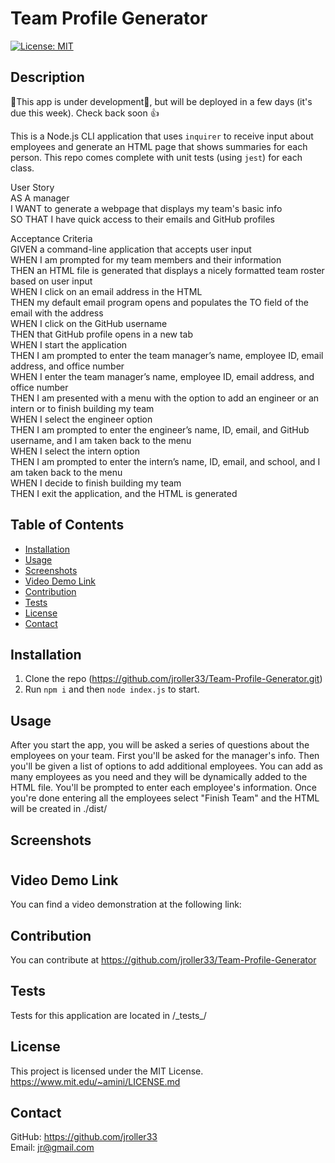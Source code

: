   # Team Profile Generator
  [![License: MIT](https://img.shields.io/badge/License-MIT-blue.svg)](https://opensource.org/licenses/MIT)
  ## Description
  🚧This app is under development🚧, but will be deployed in a few days (it's due this week). Check back soon 👍
  
  This is a Node.js CLI application that uses `inquirer` to receive input about employees and generate an HTML page that shows summaries for each person. This repo comes complete with unit tests (using `jest`) for each class. 

User Story<br/>
AS A manager<br/>
I WANT to generate a webpage that displays my team's basic info<br/>
SO THAT I have quick access to their emails and GitHub profiles<br/>

Acceptance Criteria<br/>
GIVEN a command-line application that accepts user input<br/>
WHEN I am prompted for my team members and their information<br/>
THEN an HTML file is generated that displays a nicely formatted team roster based on user input<br/>
WHEN I click on an email address in the HTML<br/>
THEN my default email program opens and populates the TO field of the email with the address<br/>
WHEN I click on the GitHub username<br/>
THEN that GitHub profile opens in a new tab<br/>
WHEN I start the application<br/>
THEN I am prompted to enter the team manager’s name, employee ID, email address, and office number<br/>
WHEN I enter the team manager’s name, employee ID, email address, and office number<br/>
THEN I am presented with a menu with the option to add an engineer or an intern or to finish building my team<br/>
WHEN I select the engineer option<br/>
THEN I am prompted to enter the engineer’s name, ID, email, and GitHub username, and I am taken back to the menu<br/>
WHEN I select the intern option<br/>
THEN I am prompted to enter the intern’s name, ID, email, and school, and I am taken back to the menu<br/>
WHEN I decide to finish building my team<br/>
THEN I exit the application, and the HTML is generated<br/>

  ## Table of Contents
  - [Installation](#installation)
  - [Usage](#usage)
  - [Screenshots](#screenshots)
  - [Video Demo Link](#video-demo-link)
  - [Contribution](#contribution)
  - [Tests](#tests)
  - [License](#license)
  - [Contact](#contact)
  
  ## Installation
  1. Clone the repo (https://github.com/jroller33/Team-Profile-Generator.git)
  2. Run `npm i` and then `node index.js` to start.
  
  ## Usage
  After you start the app, you will be asked a series of questions about the employees on your team. First you'll be asked for the manager's info. Then you'll be given a list of options to add additional employees. You can add as many employees as you need and they will be dynamically added to the HTML file. You'll be prompted to enter each employee's information. Once you're done entering all the employees select "Finish Team" and the HTML will be created in ./dist/
  ## Screenshots

#
  ## Video Demo Link
  You can find a video demonstration at the following link: <br/>

  ## Contribution
  You can contribute at https://github.com/jroller33/Team-Profile-Generator
  
  ## Tests
  Tests for this application are located in /\_tests\_/<br/>
  ## License
  This project is licensed under the MIT License. <br/>
  https://www.mit.edu/~amini/LICENSE.md

  ## Contact
  GitHub: https://github.com/jroller33 <br/>
  Email: jr@gmail.com